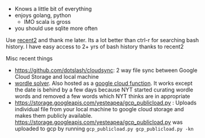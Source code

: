 * Knows a little bit of everything
* enjoys golang, python
  * IMO scala is gross 
* you should use sqlite more often



Use [recent2](https://github.com/dotslash/recent2) and thank me later. Its a lot better than ctrl-r for searching bash history. I have easy access to 2+ yrs of bash history thanks to recent2

Misc recent things
* https://github.com/dotslash/cloudsync: 2 way file sync between Google Cloud Storage and local machine   
* [wordle solver](https://gist.github.com/dotslash/6b16117f0cbc3e41cbe61d87cdc3542e). Also hosted as a [google cloud function](https://us-central1-booming-client-211100.cloudfunctions.net/wordle/_cheat?date=2022-03-30). It works except the date is behind by a few days because NYT started curating wordle words and removed a few words which NYT thinks are in appropriate
* https://storage.googleapis.com/yesteapea/gcp_publicload.py : Uploads individual file from your local machine to google cloud storage and makes them publicly available. https://storage.googleapis.com/yesteapea/gcp_publicload.py was uploaded to gcp by running `gcp_publicload.py gcp_publicload.py -kn`

